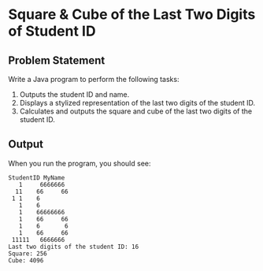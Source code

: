 # Square & Cube of the Last Two Digits of Student ID

## Problem Statement
Write a Java program to perform the following tasks:
1. Outputs the student ID and name.
2. Displays a stylized representation of the last two digits of the student ID.
3. Calculates and outputs the square and cube of the last two digits of the student ID.

## Output
When you run the program, you should see:
```
StudentID MyName
   1	 6666666 
  11	66     66
 1 1	6        
   1	6        
   1	66666666 
   1	66     66
   1	6       6
   1	66     66
 11111	 6666666 
Last two digits of the student ID: 16
Square: 256
Cube: 4096
```
